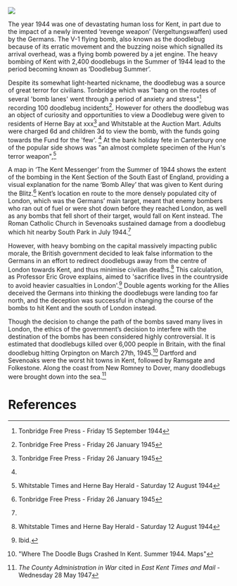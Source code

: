 <a href="https://juncture-digital.org"><img src="https://juncture-digital.org/images/ve-button.png"></a>

<param ve-config
    title="Doodlebugs in Kent"
    author="Unknown"
    banner="https://upload.wikimedia.org/wikipedia/commons/9/9e/Fieseler_Fi_103R_side.JPG"
    layout="vtl">
<param ve-entity title="V-1 flying bomb" eid="Q153348" aliases="V-1"> <!-- V-1 flying bomb -->
<param ve-entity title="Kent" eid="Q23298">
<param ve-entity title="V-2 bombs" eid="Q174640">
<param ve-entity title="London" eid="Q84">
<param ve-entity title="British Government" eid="Q6063">
<param ve-entity title="Britain" eid="Q145">
<param ve-entity title="Orpington" eid="Q123977">

The year 1944 was one of devastating human loss for Kent, in part due to the impact of a newly invented ‘revenge weapon’ (Vergeltungswaffen) used by the Germans. The V-1 flying bomb, also known as the doodlebug because of its erratic movement and the buzzing noise which signalled its arrival overhead, was a flying bomb powered by a jet engine. The heavy bombing of Kent with 2,400 doodlebugs in the Summer of 1944 lead to the period becoming known as ‘Doodlebug Summer’.
<param ve-image 
       label="Kent map" 
       description="A map of the area" 
       license="Creative Commons Attribution Share-Alike 3.0 Unported" 
       url="https://upload.wikimedia.org/wikipedia/commons/f/fd/Kent_UK_location_map.svg">

Despite its somewhat light-hearted nickname, the doodlebug was a source of great terror for civilians. Tonbridge which was "bang on the routes of several 'bomb lanes' went through a period of anxiety and stress"[^ref1] recording 100 doodlebug incidents[^ref2]. However for others the doodlebug was an object of curiosity and opportunities to view a Doodlebug were given to residents of Herne Bay at xxx[^ref2]  and Whitstable at the Auction Mart. Adults were charged 6d and children 3d to view the bomb, with the funds going towards the Fund for the 'few'. [^ref3]  At the bank holiday fete in Canterbury one of the popular side shows was "an almost complete specimen of the Hun's terror weapon",[^ref4]
<param ve-image 
       label="V-1 flying bomb" 
       description="The Fiesler 103R bomb" 
       license="public domain" 
       url="https://upload.wikimedia.org/wikipedia/commons/1/1f/Fieseler_Fi_103R_Reichenberg.jpg">

A map in ‘The Kent Messenger’ from the Summer of 1944 shows the extent of the bombing in the Kent Section of the South East of England, providing a visual explanation for the name ‘Bomb Alley’ that was given to Kent during the Blitz.[^ref2] Kent’s location en route to the more densely populated city of London, which was the Germans’ main target, meant that enemy bombers who ran out of fuel or were shot down before they reached London, as well as any bombs that fell short of their target, would fall on Kent instead. The Roman Catholic Church in Sevenoaks sustained damage from a doodlebug which hit nearby South Park in July 1944.[^ref3]

However, with heavy bombing on the capital massively impacting public morale, the British government decided to leak false information to the Germans in an effort to redirect doodlebugs away from the centre of London towards Kent, and thus minimise civilian deaths.[^ref4] This calculation, as Professor Eric Grove explains, aimed to 'sacrifice lives in the countryside to avoid heavier casualties in London'.[^ref5] Double agents working for the Allies deceived the Germans into thinking the doodlebugs were landing too far north, and the deception was successful in changing the course of the bombs to hit Kent and the south of London instead. 

Though the decision to change the path of the bombs saved many lives in London, the ethics of the government’s decision to interfere with the destination of the bombs has been considered highly controversial. It is estimated that doodlebugs killed over 6,000 people in Britain, with the final doodlebug hitting Orpington on March 27th, 1945.[^ref6] Dartford and Sevenoaks were the worst hit towns in Kent, followed by Ramsgate and Folkestone. Along the coast from New Romney to Dover, many doodlebugs were brought down into the sea.[^ref7]
<param ve-image 
       label="Orpington" 
       description="An image of the high street" 
       license="Creative Commons Attribution-Share Alike 4.0 International" 
       url="https://upload.wikimedia.org/wikipedia/commons/4/4d/Orpington_High_Street_with_bus.jpg">

# References
[^ref1]: Tonbridge Free Press - Friday 15 September 1944
[^ref2]: Tonbridge Free Press - Friday 26 January 1945
[^ref3]:
[^ref4]: Whitstable Times and Herne Bay Herald - Saturday 12 August 1944
[^ref3]: Whitstable Times and Herne Bay Herald - Saturday 26 August 1944
[^ref2]: (Cook)
[^ref3]: Sevenoaks Chronicle and Kentish Advertiser - Friday 19 July 1946
[^ref4]: ("Doodlebugs 'Diverted' To Save London")
[^ref5]: Ibid.
[^ref6]: "Where The Doodle Bugs Crashed In Kent. Summer 1944. Maps"
[^ref7]: _The County Administration in War_ cited in _East Kent Times and Mail_ - Wednesday 28 May 1947
